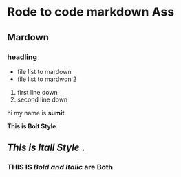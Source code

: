 # Rode to code markdown Ass
## Mardown

### headling
- file list to mardown
- file list to mardwon 2

1. first line down
2. second line down

hi my name is **sumit**.

**This is Bolt Style**

## *This is Itali Style* .

 ### THIS IS ***Bold and Italic***  are Both 

 